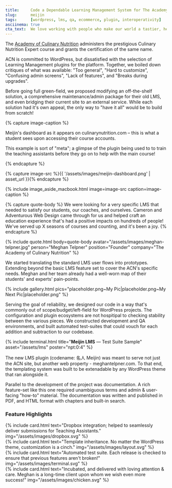 ```yaml
---
title:     Code a Dependable Learning Management System for The Academy of Culinary Nutrition
slug:      meijin
tags:      [wordpress, lms, qa, ecommerce, plugin, interoperativity]
asciinema: true
cta_text:  We love working with people who make our world a tastier, healthier place. <br /> Does that describe you? Let's discuss over lunch.
---
```


The [Academy of Culinary Nutrition][acn] administers the prestigious Culinary Nutrition
Expert course and grants the certification of the same name.

ACN is committed to WordPress, but dissatisfied with the selection of Learning
Management plugins for the platform. Together, we boiled down critiques of what
was available: "Too general", "Hard to customize", "Confusing admin screens",
"Lack of features", and "Breaks during upgrades".

Before going full green-field, we proposed modifying an off-the-shelf solution,
a comprehensive maintenance/admin package for their old LMS, and even bridging
their current site to an external service. While each solution had it's own
appeal, the only way to "have it all" would be to build from scratch!

{% capture image-caption %}
<p>Meijin's dashboard as it appears on culinarynutrition.com – this is what a student sees upon accessing their course accounts.</p>
<p>This example is sort of "meta"; a glimpse of the plugin being used to to train the teaching assistants before they go on to help with the main course!</p>
{% endcapture %}

{% capture image-src %}{{ '/assets/images/meijin-dashboard.png' | asset_url }}{% endcapture %}

{% include image_aside_macbook.html image=image-src caption=image-caption %}

{% capture quote-body %}
We were looking for a very specific LMS that needed to satisfy our students, our
coaches, and ourselves. Cameron and Adventurous Web Design came through for us
and helped craft an education experience that's had a positive impacts on
hundreds of people! We've served up X seasons of courses and counting, and it's
been a joy.
{% endcapture %}

{% include quote.html
  body=quote-body avatar="/assets/images/meghan-telpner.jpg"
  person="Meghan Telpner" position="Founder"
  company="The Academy of Culinary Nutrition"
%}

We started translating the standard LMS user flows into prototypes. Extending
beyond the basic LMS feature set to cover the ACN's specific needs. Meghan and
her team already had a well-worn map of their students' and experts'
pain-points.

{% include gallery.html pics="placeholder.png~My Pic|placeholder.png~My Next Pic|placeholder.png" %}

Serving the goal of reliability, we designed our code in a way that's commonly
out of scope/budget/left-field for WordPress projects. The configuration and
plugin ecosystems are not hospitipal to checking stability between the various
pieces. We constructed development and QA environments, and built automated
test-suites that could vouch for each addition and subtraction to our codebase.

{% include terminal.html title="<strong>Meijin LMS</strong> &mdash; Test Suite Sample" asset="/assets/lms" poster="npt:0:4" %}

The new LMS plugin (codename: 名人 Meijin) was meant to serve not just the ACN site,
but another web property - meghantelpner.com. To that end, the templating system
was built to be extenadable by any WordPress theme that ran alongside it.

Parallel to the development of the project was documentation. A rich
feature-set like this one required unambiguous terms and admin & user-facing
"how-to" material. The documentation was written and published in PDF, and HTML
format with chapters and built-in search.

### Feature Highlights

<div class="uk-grid uk-grid-width-medium-1-2" data-uk-grid-margin data-uk-grid-match>
  <div>{% include card.html text="Dropbox integration; helped to seamlessly deliver submissions for Teaching Assistants." img="/assets/images/dropbox.svg" %}</div>
  <div>{% include card.html text="Template inheritance. No matter the WordPress theme, customization is a cinch." img="/assets/images/layout.svg" %}</div>
  <div>{% include card.html text="Automated test suite. Each release is checked to ensure that previous features aren't broken!" img="/assets/images/terminal.svg" %}</div>
  <div>{% include card.html text="Incubated, and delivered with loving attention & care. Meghan is a long-time client upon whom we wish even more success!" img="/assets/images/chicken.svg" %}</div>
</div>

[acn]: https://culinarynutrition.com
